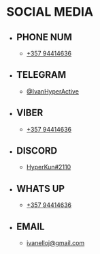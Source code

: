 # SOCIAL MEDIA

  - ## PHONE NUM
  
    - [+357 94414636](tel:+3594414636)

  
  - ## TELEGRAM
  
    - [@IvanHyperActive](https://t.me/IvanHyperActive)

  
  - ## VIBER
  
    - [+357 94414636](https://msng.link/o/?35794414636=vi)

  
  - ## DISCORD
  
    - [HyperKun#2110](https://discord.com/users/690553588044529735)

  
  - ## WHATS UP
  
    - [+357 94414636](https://msng.link/o/?35794414636=wa)

  
  - ## EMAIL
  
    - [ivanelloj@gmail.com](mailto:ivanelloj@gmail.com?)
